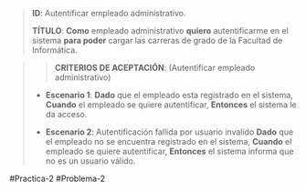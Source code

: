 > **ID**: Autentificar empleado administrativo.
>
> **TÍTULO**: **Como** empleado administrativo **quiero** autentificarme en el sistema **para poder** cargar las carreras de grado de la Facultad de Informática.

> > **CRITERIOS DE ACEPTACIÓN**: (Autentificar empleado administrativo)
> -  **Escenario 1**: 
> **Dado** que el empleado esta registrado en el sistema,
> **Cuando** el empleado se quiere autentificar,
> **Entonces** el sistema le da acceso. 
>
> - **Escenario 2**: Autentificación fallida por usuario invalido
> **Dado** que el empleado no se encuentra registrado en el sistema,
> **Cuando** el empleado se quiere autentificar,
> **Entonces** el sistema informa que no es un usuario válido. 


#Practica-2 #Problema-2
